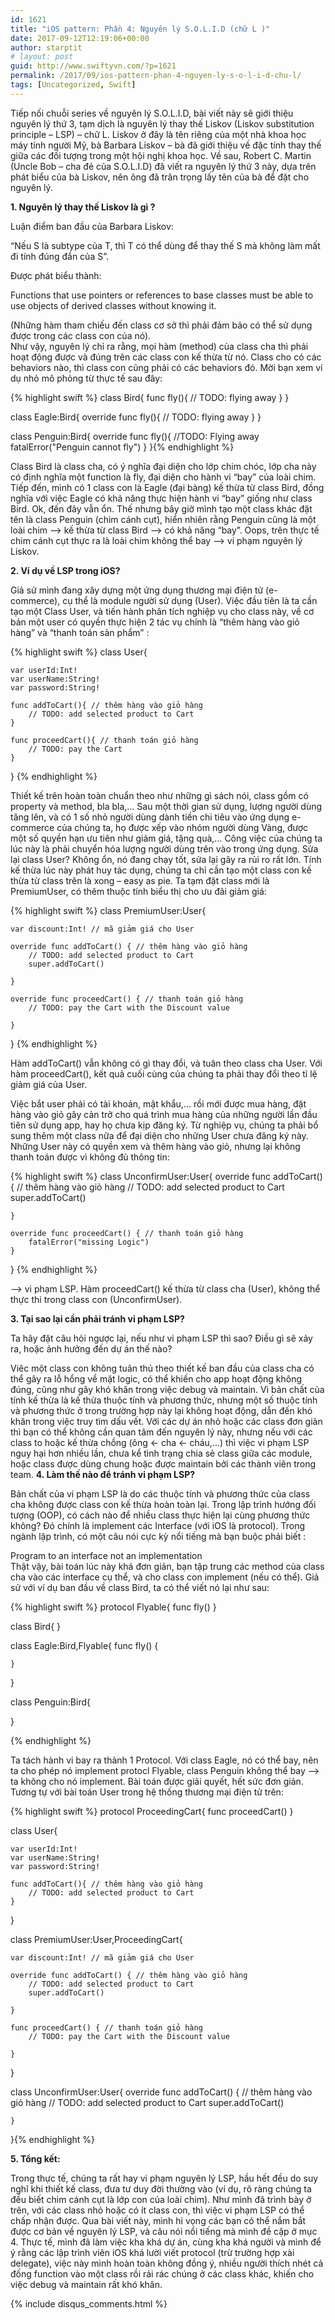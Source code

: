 ```yaml
---
id: 1621
title: "iOS pattern: Phần 4: Nguyên lý S.O.L.I.D (chữ L )"
date: 2017-09-12T12:19:06+00:00
author: starptit
# layout: post
guid: http://www.swiftyvn.com/?p=1621
permalink: /2017/09/ios-pattern-phan-4-nguyen-ly-s-o-l-i-d-chu-l/
tags: [Uncategorized, Swift]
---
```


Tiếp nối chuỗi series về nguyên lý S.O.L.I.D, bài viết này sẽ giới thiệu nguyên lý thứ 3, tạm dịch là nguyên lý thay thế Liskov (Liskov substitution principle – LSP) – chữ L. Liskov ở đây là tên riêng của một nhà khoa học máy tính người Mỹ, bà Barbara Liskov – bà đã giới thiệu về đặc tính thay thế giữa các đối tượng trong một hội nghị khoa học. Về sau, Robert C. Martin (Uncle Bob – cha đẻ của S.O.L.I.D) đã viết ra nguyên lý thứ 3 này, dựa trên phát biểu của bà Liskov, nên ông đã trân trọng lấy tên của bà để đặt cho nguyên lý.

**1. Nguyên lý thay thế Liskov là gì ?**

Luận điểm ban đầu của Barbara Liskov:

“Nếu S là subtype của T, thì T có thể dùng để thay thế S mà không làm mất đi tính đúng đắn của S”.

Được phát biểu thành:

Functions that use pointers or references to base classes must be able to use objects of derived classes without knowing it.

(Những hàm tham chiếu đến class cơ sở thì phải đảm bảo có thể sử dụng được trong các class con của nó).  
Như vậy, nguyên lý chỉ ra rằng, mọi hàm (method) của class cha thì phải hoạt động được và đúng trên các class con kế thừa từ nó. Class cho có các behaviors nào, thì class con cũng phải có các behaviors đó. Mời bạn xem ví dụ nhỏ mô phỏng từ thực tế sau đây:

{% highlight swift %}
class Bird{
    func fly(){
        // TODO: flying away
    }
}

class Eagle:Bird{
    override func fly(){
        // TODO: flying away
    }
}

class Penguin:Bird{
    override func fly(){
        //TODO: Flying away
        fatalError("Penguin cannot fly")
    }
}{% endhighlight %}

Class Bird là class cha, có ý nghĩa đại diện cho lớp chim chóc, lớp cha này có định nghĩa một function là fly, đại diện cho hành vi “bay” của loài chim. Tiếp đến, mình có 1 class con là Eagle (đại bàng) kế thừa từ class Bird, đồng nghĩa với việc Eagle có khả năng thực hiện hành vi “bay” giống như class Bird. Ok, đến đây vẫn ổn. Thế nhưng bây giờ mình tạo một class khác đặt tên là class Penguin (chim cánh cụt), hiển nhiên rằng Penguin cũng là một loài chim –> kế thừa từ class Bird –> có khả năng “bay”. Oops, trên thực tế chim cánh cụt thực ra là loài chim không thể bay –> vi phạm nguyên lý Liskov.

**2. Ví dụ về LSP trong iOS?**

Giả sử mình đang xây dựng một ứng dụng thương mại điện tử (e-commerce), cụ thể là module người sử dụng (User). Việc đầu tiên là ta cần tạo một Class User, và tiến hành phân tích nghiệp vụ cho class này, về cơ bản một user có quyền thực hiện 2 tác vụ chính là “thêm hàng vào giỏ hàng” và “thanh toán sản phẩm” :

{% highlight swift %}
class User{
    
    var userId:Int!
    var userName:String!
    var password:String!
    
    func addToCart(){ // thêm hàng vào giỏ hàng
        // TODO: add selected product to Cart
    }
    
    func proceedCart(){ // thanh toán giỏ hàng
        // TODO: pay the Cart
    }
}
{% endhighlight %}

Thiết kế trên hoàn toàn chuẩn theo như những gì sách nói, class gồm có property và method, bla bla,… Sau một thời gian sử dụng, lượng người dùng tăng lên, và có 1 số nhỏ người dùng dành tiền chi tiêu vào ứng dụng e-commerce của chúng ta, họ được xếp vào nhóm người dùng Vàng, được một số quyền hạn ưu tiên như giảm giá, tặng quà,… Công việc của chúng ta lúc này là phải chuyển hóa lượng người dùng trên vào trong ứng dụng. Sửa lại class User? Không ổn, nó đang chạy tốt, sửa lại gây ra rủi ro rất lớn. Tính kế thừa lúc này phát huy tác dụng, chúng ta chỉ cần tạo một class con kế thừa từ class trên là xong – easy as pie. Ta tạm đặt class mới là PremiumUser, có thêm thuộc tính biểu thị cho ưu đãi giảm giá:

{% highlight swift %}
class PremiumUser:User{
    
    var discount:Int! // mã giảm giá cho User
    
    override func addToCart() { // thêm hàng vào giỏ hàng
        // TODO: add selected product to Cart
        super.addToCart()
        
    }
    
    override func proceedCart() { // thanh toán giỏ hàng
        // TODO: pay the Cart with the Discount value
        
    }
}
{% endhighlight %}

Hàm addToCart() vẫn không có gì thay đổi, và tuân theo class cha User. Với hàm proceedCart(), kết quả cuối cùng của chúng ta phải thay đổi theo tỉ lệ giảm giá của User.

Việc bắt user phải có tài khoản, mật khẩu,… rồi mới được mua hàng, đặt hàng vào giỏ gây cản trở cho quá trình mua hàng của những người lần đầu tiên sử dụng app, hay họ chưa kịp đăng ký. Từ nghiệp vụ, chúng ta phải bổ sung thêm một class nữa để đại diện cho những User chưa đăng ký này. Những User này có quyền xem và thêm hàng vào giỏ, nhưng lại không thanh toán được vì không đủ thông tin:

{% highlight swift %}
class UnconfirmUser:User{
    override func addToCart() { // thêm hàng vào giỏ hàng
        // TODO: add selected product to Cart
        super.addToCart()
        
    }
    
    override func proceedCart() { // thanh toán giỏ hàng
        fatalError("missing Logic")
    }
}
{% endhighlight %}

–> vi phạm LSP. Hàm proceedCart() kế thừa từ class cha (User), không thể thực thi trong class con (UnconfirmUser).

**3. Tại sao lại cần phải tránh vi phạm LSP?**

Ta hãy đặt câu hỏi ngược lại, nếu như vi phạm LSP thì sao? Điều gì sẽ xảy ra, hoặc ảnh hưởng đến dự án thế nào?

Viêc một class con không tuân thủ theo thiết kế ban đầu của class cha có thể gây ra lỗ hổng về mặt logic, có thể khiến cho app hoạt động không đúng, cũng như gây khó khăn trong việc debug và maintain. Vì bản chất của tính kế thừa là kế thừa thuộc tính và phương thức, nhưng một số thuộc tính và phương thức ở trong trường hợp này lại không hoạt động, dẫn đến khó khăn trong việc truy tìm dấu vết. Với các dự án nhỏ hoặc các class đơn giản thì bạn có thể không cần quan tâm đến nguyên lý này, nhưng nếu với các class to hoặc kế thừa chồng (ông <- cha <- cháu,…) thì việc vi phạm LSP nguy hại hơn nhiều lần, chưa kể tình trạng chia sẻ class giữa các module, hoặc class được dùng chung hoặc được maintain bởi các thành viên trong team. **4. Làm thế nào để tránh vi phạm LSP?**

Bản chất của vi phạm LSP là do các thuộc tính và phương thức của class cha không được class con kế thừa hoàn toàn lại. Trong lập trình hướng đối tượng (OOP), có cách nào để nhiều class thực hiện lại cùng phương thức không? Đó chính là implement các Interface (với iOS là protocol). Trong ngành lập trình, có một câu nói cực kỳ nổi tiếng mà bạn buộc phải biết :

Program to an interface not an implementation  
Thật vậy, bài toán lúc này khá đơn giản, bạn tập trung các method của class cha vào các interface cụ thể, và cho class con implement (nếu có thể). Giả sử với ví dụ ban đầu về class Bird, ta có thể viết nó lại như sau:

{% highlight swift %}
protocol Flyable{
    func fly()
}

class Bird{
}

class Eagle:Bird,Flyable{
    func fly() {
        
    }
}

class Penguin:Bird{
    
}

{% endhighlight %}

Ta tách hành vi bay ra thành 1 Protocol. Với class Eagle, nó có thể bay, nên ta cho phép nó implement protocl Flyable, class Penguin không thể bay –> ta không cho nó implement. Bài toán được giải quyết, hết sức đơn giản. Tương tự với bài toán User trong hệ thống thương mại điện tử trên:

{% highlight swift %}
protocol ProceedingCart{
    func proceedCart()
}


class User{
    
    var userId:Int!
    var userName:String!
    var password:String!
    
    func addToCart(){ // thêm hàng vào giỏ hàng
        // TODO: add selected product to Cart
    }
}



class PremiumUser:User,ProceedingCart{
    
    var discount:Int! // mã giảm giá cho User
    
    override func addToCart() { // thêm hàng vào giỏ hàng
        // TODO: add selected product to Cart
        super.addToCart()
        
    }
    
    func proceedCart() { // thanh toán giỏ hàng
        // TODO: pay the Cart with the Discount value
        
    }
}


class UnconfirmUser:User{
    override func addToCart() { // thêm hàng vào giỏ hàng
        // TODO: add selected product to Cart
        super.addToCart()
        
    }
}{% endhighlight %}

**5. Tổng kết:**

Trong thực tế, chúng ta rất hay vi phạm nguyên lý LSP, hầu hết đều do suy nghĩ khi thiết kế class, đưa tư duy đời thường vào (ví dụ, rõ ràng chúng ta đều biết chim cánh cụt là lớp con của loài chim). Như mình đã trình bày ở trên, với các class nhỏ hoặc có ít class con, thì việc vi phạm LSP có thể chấp nhận được. Qua bài viết này, mình hi vọng các bạn có thể nắm bắt được cơ bản về nguyên lý LSP, và câu nói nổi tiếng mà mình đề cập ở mục 4. Thực tế, mình đã làm việc kha khá dự án, cùng kha khá người và mình để ý rằng các lập trình viên iOS khá lười viết protocol (trừ trường hợp xài delegate), việc này mình hoàn toàn không đồng ý, nhiều người thích nhét cả đống function vào một class rồi rải rác chúng ở các class khác, khiến cho việc debug và maintain rất khó khăn.

{% include disqus_comments.html %}